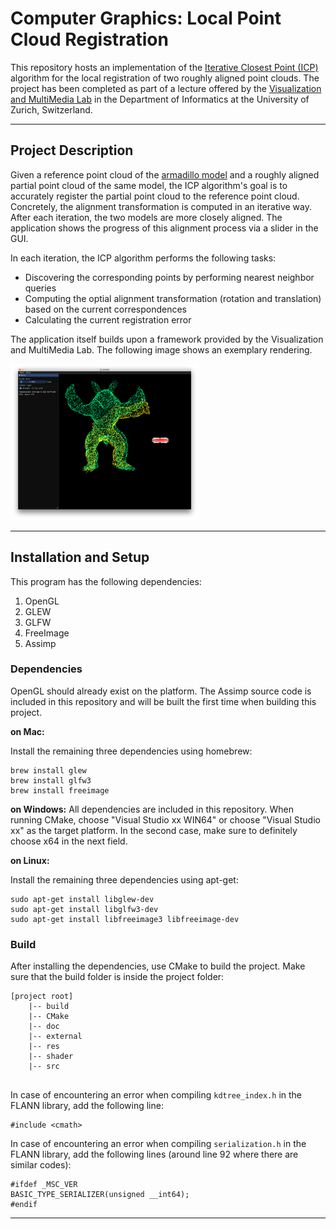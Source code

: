 # Computer Graphics: Local Point Cloud Registration

This repository hosts an implementation of the [Iterative Closest Point (ICP)](https://ieeexplore.ieee.org/document/4767965/keywords#keywords) algorithm for the local registration of two roughly aligned point clouds. The project has been completed as part of a lecture offered by the [Visualization and MultiMedia Lab](https://www.ifi.uzh.ch/en/vmml/teaching.html) in the Department of Informatics at the University of Zurich, Switzerland.

---
## Project Description
Given a reference point cloud of the [armadillo model](https://datarepository.wolframcloud.com/resources/Stanford-Armadillo/) and a roughly aligned partial point cloud of the same model, the ICP algorithm's goal is to accurately register the partial point cloud to the reference point cloud. Concretely, the alignment transformation is computed in an iterative way. After each iteration, the two models are more closely aligned. The application shows the progress of this alignment process via a slider in the GUI. 

In each iteration, the ICP algorithm performs the following tasks:
- Discovering the corresponding points by performing nearest neighbor queries
- Computing the optial alignment transformation (rotation and translation) based on the current correspondences
- Calculating the current registration error

The application itself builds upon a framework provided by the Visualization and MultiMedia Lab. The following image shows an exemplary rendering.

<img
    src="/res/point_cloud.png"
    height="250">

---

## Installation and Setup
This program has the following dependencies:

 1. OpenGL
 2. GLEW
 3. GLFW
 4. FreeImage
 5. Assimp

### Dependencies
OpenGL should already exist on the platform. The Assimp source code is included in this repository and will be built the first time when building this project.

**on Mac:**

Install the remaining three dependencies using homebrew:
```
brew install glew
brew install glfw3
brew install freeimage
```

**on Windows:**
All dependencies are included in this repository. When running CMake, choose "Visual Studio xx WIN64" or choose "Visual Studio xx" as the target platform. In the second case, make sure to definitely choose x64 in the next field.

**on Linux:**

Install the remaining three dependencies using apt-get:
```
sudo apt-get install libglew-dev
sudo apt-get install libglfw3-dev
sudo apt-get install libfreeimage3 libfreeimage-dev
```

### Build
After installing the dependencies, use CMake to build the project. Make sure that the build folder is inside the project folder:

```
[project root]
	|-- build
	|-- CMake
	|-- doc
	|-- external
	|-- res
	|-- shader
	|-- src
	
```

In case of encountering an error when compiling `kdtree_index.h` in the FLANN library, add the following line:
```
#include <cmath>
```
In case of encountering an error when compiling `serialization.h` in the FLANN library, add the following lines (around line 92 where there are similar codes):
```
#ifdef _MSC_VER
BASIC_TYPE_SERIALIZER(unsigned __int64);
#endif
```
---
